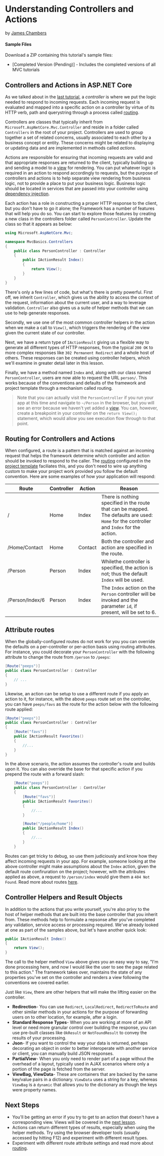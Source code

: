 # Understanding Controllers and Actions
by [James Chambers](http://jameschambers.com)

#### Sample Files
Download a ZIP containing this tutorial's sample files:
- [Completed Version (Pending)] - Includes the completed versions of all MVC tutorials

## Controllers and Actions in ASP.NET Core
As we talked about in the [last tutorial](mvc.md), a _controller_ is where we put the logic needed to respond to incoming requests. Each incoming request is evaluated and mapped into a specific action on a controller by virtue of its HTTP verb, path and querystring through a process called [routing](routing.md).

Controllers are classes that typically inherit from `Microsoft.AspNetCore.Mvc.Controller` and reside in a folder called `Controllers` in the root of your project.  Controllers are used to group together a set of related concerns, usually associated to each other by a business concept or entity.  These concerns might be related to displaying or updating data and are implemented in methods called _actions_.  

Actions are responsible for ensuring that incoming requests are valid and that appropriate responses are returned to the client, typically building up and sending a model to a [view](views.md) for rendering. You can put whatever logic is required in an action to respond accordingly to requests, but the purpose of controllers and actions is to help separate view rendering from business logic, not to provide a place to put your business logic. Business logic should be located in services that are passed into your controller using [dependency injection](controller-dependencies.md). 

Each action has a role in constructing a proper HTTP response to the client, but you don't have to go it alone; the Framework has a number of features that will help you do so. You can start to  explore those features by creating a new class in the controllers folder called `PersonController`. Update the class so that it appears as below:

```c#
using Microsoft.AspNetCore.Mvc;

namespace MvcBasics.Controllers
{
    public class PersonController : Controller
    {
        public IActionResult Index()
        {
            return View();
        }
    }
}
``` 
There's only a few lines of code, but what's there is pretty powerful. First off, we inherit `Controller`, which gives us the ability to access the context of the request, information about the current user, and a way to leverage validation.  `Controller` also gives us a suite of helper methods that we can use to help generate responses.

Secondly, we use one of the most common controller helpers in the action when we make a call to `View()`, which triggers the rendering of the view given the current state of our controller.

Next, we have a return type of `IActionResult` giving us a flexible way to generate all different types of HTTP responses, from the typical `200 OK` to more complex responses like `302 Permanent Redirect` and a whole host of others.  These responses can be created using controller helpers, which we'll examine in greater detail later in this lesson.

Finally, we have a method named `Index` and, along with our class named `PersonController`, users are now able to request the URL `person/`. This works because of the conventions and defaults of the framework and project template through a mechanism called routing.

> Note that you can actually visit the `PersonController` if you run your app at this time and navigate to `~/Person` in the browser, but you will see an error because we haven't yet added a [view](views.md). You can, however, create a breakpoint in your controller on the `return View();` statement, which would allow you see execution flow through to that point.

## Routing for Controllers and Actions
When configured, a route is a pattern that is matched against an incoming request that helps the framework determine which controller and action should be invoked to respond to the caller. The [routing](routing.md) configured in the [project template](mvc.md) faciliates this, and you don't need to wire up anything custom to make your project work provided you follow the default convention. Here are some examples of how your application will respond:

| Route           | Controller | Action  | Reason                                                                                                                                    |
|-----------------|------------|---------|-------------------------------------------------------------------------------------------------------------------------------------------|
| /               | Home       | Index   | There is nothing specified in the route that can be mapped. The defaults are used: `Home` for the controller and `Index` for the action.  |
| /Home/Contact   | Home       | Contact | Both the controller and action are specified in the route.                                                                                |
| /Person         | Person     | Index   | Whilethe controller is specified, the action is not; thus the default `Index` will be used.                                                |
| /Person/Index/6 | Person     | Index   | The `Index` action on the `Person` controller will be invoked and the parameter `id`, if present, will be set to 6.                         |

## Attribute routes
When the globally-configured routes do not work for you you can override the defaults on a per-controller or per-action basis using routing attributes. For instance, you could decorate your `PersonController` with the following attribute to change the route from `/person` to `/peeps`:

```c#
[Route("peeps")]
public class PersonController : Controller
{
    // ...
}
```

Likewise, an action can be setup to use a different route if you apply an action to it, for instance, with the above `peeps` route set on the controller, you can have `peeps/favs` as the route for the action below with the following route applied:

```c#
[Route("peeps")]
public class PersonController : Controller
{
    [Route("favs")]
    public IActionResult Favorites()
    {
        //...
    }
}
```

In the above scenario, the action assumes the controller's route and builds upon it. You can also override the base for that specific action if you prepend the route with a forward slash:

```c#
    [Route("peeps")]
    public class PersonController : Controller
    {
        [Route("favs")]
        public IActionResult Favorites()
        {
            //...
        }

        [Route("/people/home")]
        public IActionResult Index()
        {
            //...
        }
    }
```

Routes can get tricky to debug, so use them judiciously and know how they affect incoming requests in your app.  For example, someone looking at the above controller might make assumptions about the `Index` action, given the default route confiruration on the project; however, with the attributes applied as above, a request to `/person/index` would give them a `404 Not Found`.  Read more about routes [here](routing.md). 

## Controller Helpers and Result Objects 
In addition to the actions that you write yourself, you're also privy to the host of helper methods that are built into the base controller that you inherit from. These methods help to formulate a repsonse after you've completed any validation, service access or processing required. We've already looked at one as part of the samples above, but let's have another quick look:

```c#
public IActionResult Index()
{
    return View();
}
```        

The call to the helper method `View` above gives you an easy way to say, "I'm done processing here, and now I would like the user to see the page related to this action."  The framework takes over, maintains the state of any properties you've set on the controller and renders a view following the conventions we covered earlier.

Just like `View`, there are other helpers that will make the lifting easier on the controller.

 - **Redirection**- You can use `Redirect`, `LocalRedirect`, `RedirectToRoute` and other similar methods in your actions for the purpose of forwarding users on to other location, for example, after a login.   
 - **Standard Response Types**- When you are working at more of an API level or need more granular control over building the response, you can use pre-built classes like `OkResult` or `NotFoundResult` to convey the results of your processing.   
 - **Json**- If you want to control the way your data is returned, perhaps decorating an object in order to better interoperate with another service or client, you can manually build JSON responses. 
 - **PartialView**- When you only need to render part of a page without the overhead of a layout, typically used in AJAX scenarios where only a portion of the page is fetched from the server.   
 - **ViewBag, ViewData**- These are containers that are backed by the same key/value pairs in a dictionary. `ViewData` uses a string for a key, whereas `ViewBag` is a `dynamic` that allows you to the dictionary as though the keys were property names.  

## Next Steps

 - You'll be getting an error if you try to get to an action that doesn't have a corresponding view. Views will be covered in the [next lesson](views.md).
 - Actions can return different types of results, especially when using the helper methods. Try using the browser developer tools (usually accessed by hitting F12) and experiment with different result types.
 - Experiment with different route attribute settings and read more about [routing](routing.md).   
